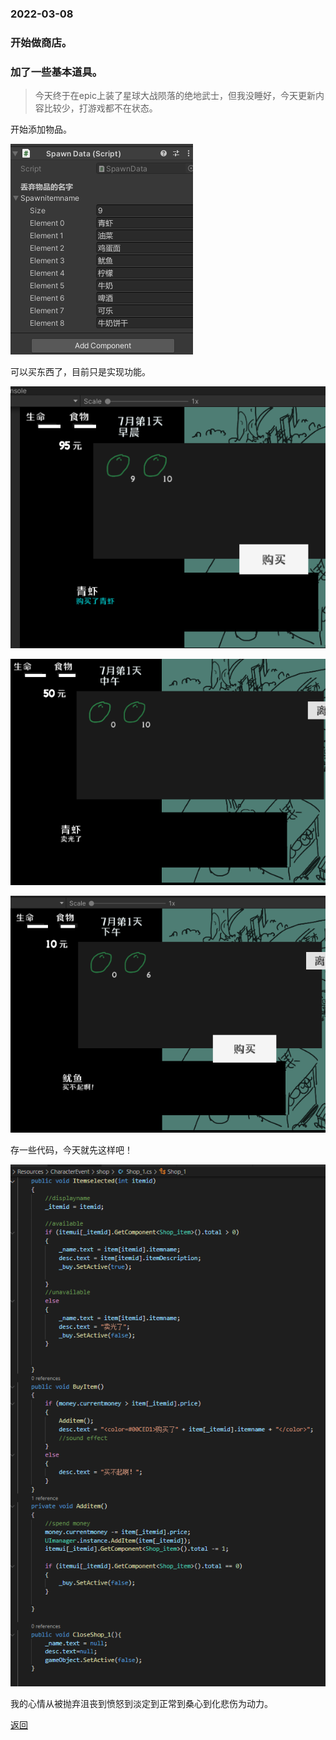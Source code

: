 ### 2022-03-08 ###



### 开始做商店。
### 加了一些基本道具。

> 今天终于在epic上装了星球大战陨落的绝地武士，但我没睡好，今天更新内容比较少，打游戏都不在状态。



开始添加物品。

![391](/assets/images/20223091.jpg)


可以买东西了，目前只是实现功能。

![392](/assets/images/20223092.png)

![393](/assets/images/20223093.png)

![394](/assets/images/20223094.png)

存一些代码，今天就先这样吧！

![395](/assets/images/20223095.jpg)


我的心情从被抛弃沮丧到愤怒到淡定到正常到桑心到化悲伤为动力。



[返回](./)











